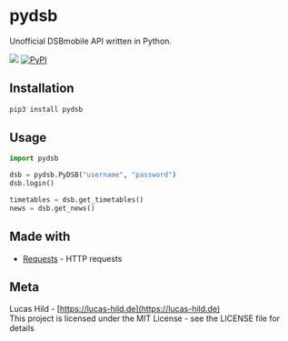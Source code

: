 # pydsb

Unofficial DSBmobile API written in Python.

![](https://img.shields.io/badge/license-MIT-blue.svg?style=flat-square)
[![PyPI](https://img.shields.io/pypi/v/pydsb.svg?style=flat-square&colorB=dfb317)](https://pypi.org/project/pydsb/)

## Installation

```bash
pip3 install pydsb
```

## Usage

```python
import pydsb

dsb = pydsb.PyDSB("username", "password")
dsb.login()

timetables = dsb.get_timetables()
news = dsb.get_news()
```

## Made with

- [Requests](https://github.com/requests/requests/) - HTTP requests

## Meta

Lucas Hild - [https://lucas-hild.de](https://lucas-hild.de)  
This project is licensed under the MIT License - see the LICENSE file for details
